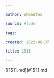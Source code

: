 ```yaml
---

author: ohmanfoo

source: #todo

tags: 

created: 2022-08-07

title: 1511

---
```

[[1511.md]]#1511.md